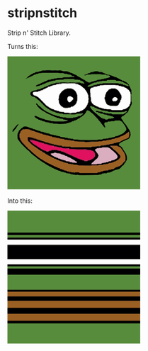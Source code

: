 # stripnstitch

Strip n' Stitch Library.

Turns this:

![Source][pepe]

Into this:

![Result][output]

[pepe]: ./samples/pepe.png
[output]: ./samples/output.png
